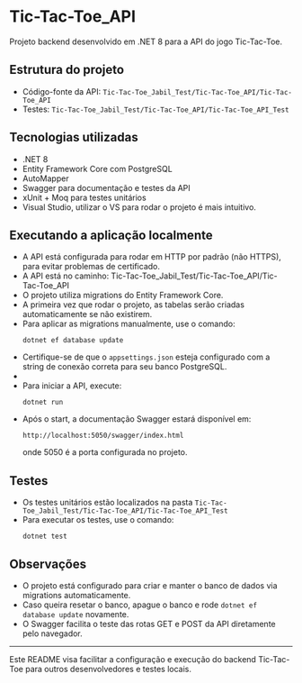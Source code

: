 
# Tic-Tac-Toe_API

Projeto backend desenvolvido em .NET 8 para a API do jogo Tic-Tac-Toe.

## Estrutura do projeto

- Código-fonte da API: `Tic-Tac-Toe_Jabil_Test/Tic-Tac-Toe_API/Tic-Tac-Toe_API`
- Testes: `Tic-Tac-Toe_Jabil_Test/Tic-Tac-Toe_API/Tic-Tac-Toe_API_Test`

## Tecnologias utilizadas

- .NET 8
- Entity Framework Core com PostgreSQL
- AutoMapper
- Swagger para documentação e testes da API
- xUnit + Moq para testes unitários
- Visual Studio, utilizar o VS para rodar o projeto é mais intuitivo.

## Executando a aplicação localmente

- A API está configurada para rodar em HTTP por padrão (não HTTPS), para evitar problemas de certificado.
- A API está no caminho: Tic-Tac-Toe_Jabil_Test/Tic-Tac-Toe_API/Tic-Tac-Toe_API
- O projeto utiliza migrations do Entity Framework Core.
- A primeira vez que rodar o projeto, as tabelas serão criadas automaticamente se não existirem.
- Para aplicar as migrations manualmente, use o comando:
  ```
  dotnet ef database update
  ```
- Certifique-se de que o `appsettings.json` esteja configurado com a string de conexão correta para seu banco PostgreSQL.
- 
- Para iniciar a API, execute:
  ```
  dotnet run
  ```
- Após o start, a documentação Swagger estará disponível em:
  ```
  http://localhost:5050/swagger/index.html
  ```
  onde 5050 é a porta configurada no projeto.

## Testes

- Os testes unitários estão localizados na pasta `Tic-Tac-Toe_Jabil_Test/Tic-Tac-Toe_API/Tic-Tac-Toe_API_Test`
- Para executar os testes, use o comando:
  ```
  dotnet test
  ```

## Observações

- O projeto está configurado para criar e manter o banco de dados via migrations automaticamente.
- Caso queira resetar o banco, apague o banco e rode `dotnet ef database update` novamente.
- O Swagger facilita o teste das rotas GET e POST da API diretamente pelo navegador.

---

Este README visa facilitar a configuração e execução do backend Tic-Tac-Toe para outros desenvolvedores e testes locais.
